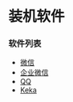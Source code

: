 # 装机软件

### 软件列表

- [微信](https://weixin.qq.com/)
- [企业微信](https://work.weixin.qq.com/)
- [QQ](https://im.qq.com/index/)
- [Keka](https://www.keka.io/en/)
